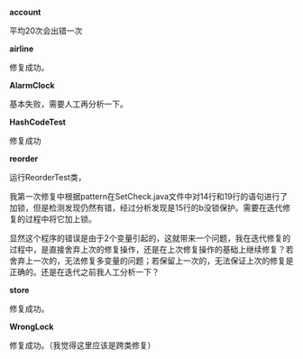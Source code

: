 **account** 

平均20次会出错一次


**airline**

修复成功。

**AlarmClock**

基本失败，需要人工再分析一下。

**HashCodeTest**

修复成功

**reorder** 

运行ReorderTest类，

我第一次修复中根据pattern在SetCheck.java文件中对14行和19行的语句进行了加锁，但是检测发现仍然有错，经过分析发现是15行的b没锁保护。需要在迭代修复的过程中将它加上锁。

显然这个程序的错误是由于2个变量引起的，这就带来一个问题，我在迭代修复的过程中，是直接舍弃上次的修复操作，还是在上次修复操作的基础上继续修复？若舍弃上一次的，无法修复多变量的问题；若保留上一次的，无法保证上次的修复是正确的。还是在迭代之前我人工分析一下？

**store**

修复成功。


**WrongLock** 

修复成功。（我觉得这里应该是跨类修复）
